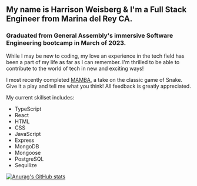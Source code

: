 ## My name is Harrison Weisberg & I'm a Full Stack Engineer from Marina del Rey CA. 
### Graduated from General Assembly's immersive Software Engineering bootcamp in March of 2023. 

While I may be new to coding, my love an experience in the tech field has been a part of my life as far as I can remember. I'm thrilled to be able to contribute to the world of tech in new and exciting ways!

I most recently completed [MAMBA](https://harrison-snake.netlify.app/), a take on the classic game of Snake. Give it a play and tell me what you think! All feedback is greatly appreciated. 

My current skillset includes: 
- TypeScript
- React
- HTML
- CSS
- JavaScript
- Express
- MongoDB
- Mongoose
- PostgreSQL
- Sequilize

[![Anurag's GitHub stats](https://github-readme-stats.vercel.app/api?username=hpweisberg&count_private=true&show_icons=true&theme=radical)](https://github.com/hpweisberg/github-readme-stats)

<!--
**hpweisberg/hpweisberg** is a ✨ _special_ ✨ repository because its `README.md` (this file) appears on your GitHub profile.

Here are some ideas to get you started:

- 🔭 I’m currently working on ... 
- 🌱 I’m currently learning ...
- 👯 I’m looking to collaborate on ...
- 🤔 I’m looking for help with ...
- 💬 Ask me about ...
- 📫 How to reach me: ...
- 😄 Pronouns: ...
- ⚡ Fun fact: ...
-->
